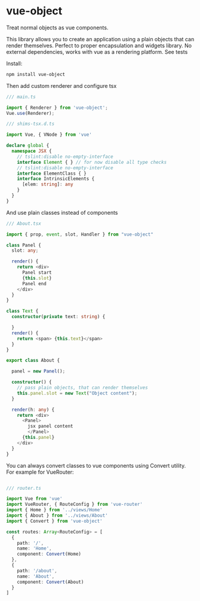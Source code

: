 # vue-object

Treat normal objects as vue components. 

This library allows you to create an application using a plain objects that can render themselves.
Perfect to proper encapsulation and widgets library. No external dependencies, works with vue as a rendering platform.
See tests

Install:

```bash
npm install vue-object
```

Then add custom renderer and configure tsx

```ts
/// main.ts

import { Renderer } from 'vue-object';
Vue.use(Renderer);
```

```ts
/// shims-tsx.d.ts

import Vue, { VNode } from 'vue'

declare global {
  namespace JSX {
    // tslint:disable no-empty-interface
    interface Element { } // for now disable all type checks
    // tslint:disable no-empty-interface
    interface ElementClass { }
    interface IntrinsicElements {
      [elem: string]: any
    }
  }
}

```

And use plain classes instead of components

```ts
/// About.tsx

import { prop, event, slot, Handler } from "vue-object"

class Panel {
  slot: any;

  render() {
    return <div>
      Panel start
      {this.slot}
      Panel end
    </div>
  }
}

class Text {
  constructor(private text: string) {

  }
  render() {
    return <span> {this.text}</span>
  }
}

export class About {

  panel = new Panel();

  constructor() {
    // pass plain objects, that can render themselves
    this.panel.slot = new Text("Object content");
  }

  render(h: any) {
    return <div>
      <Panel>
        jsx panel content
        </Panel>
      {this.panel}
    </div>
  }
}


```

You can always convert classes to vue components using Convert utility. For example for VueRouter:

```ts

/// router.ts

import Vue from 'vue'
import VueRouter, { RouteConfig } from 'vue-router'
import { Home } from '../views/Home'
import { About } from '../views/About'
import { Convert } from 'vue-object'

const routes: Array<RouteConfig> = [
  {
    path: '/',
    name: 'Home',
    component: Convert(Home)
  },
  {
    path: '/about',
    name: 'About',
    component: Convert(About)
  }
]
```